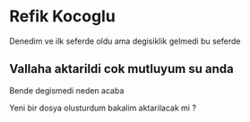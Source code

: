 # Refik Kocoglu

Denedim ve ilk seferde oldu ama degisiklik gelmedi bu seferde

## Vallaha aktarildi cok mutluyum su anda

Bende degismedi neden acaba

Yeni bir dosya olusturdum bakalim aktarilacak mi ?